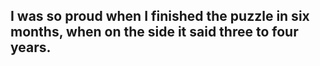 ## I was so proud when I finished the puzzle in six months, when on the side it said three to four years.
